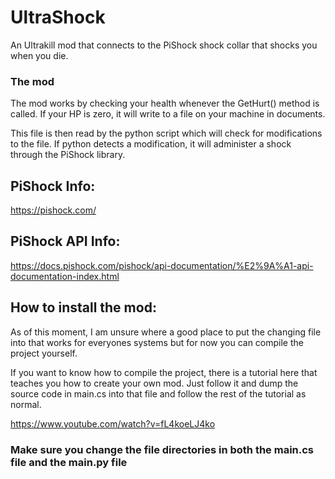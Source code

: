 # UltraShock
An Ultrakill mod that connects to the PiShock shock collar that shocks you when you die.


### The mod
The mod works by checking your health whenever the GetHurt() method is called. If your HP is zero, it will write to a file on your machine in documents. 

This file is then read by the python script which will check for modifications to the file. If python detects a modification, it will administer a shock through the PiShock library.

## PiShock Info:
https://pishock.com/

## PiShock API Info: 
https://docs.pishock.com/pishock/api-documentation/%E2%9A%A1-api-documentation-index.html

## How to install the mod:

As of this moment, I am unsure where a good place to put the changing file into that works for everyones systems but for now you can compile the project yourself.

If you want to know how to compile the project, there is a tutorial here that teaches you how to create your own mod. Just follow it and dump the source code in main.cs into that file and follow the rest of the tutorial as normal.

https://www.youtube.com/watch?v=fL4koeLJ4ko

### Make sure you change the file directories in both the main.cs file and the main.py file
